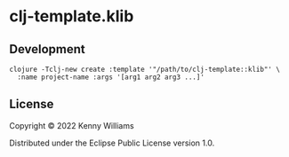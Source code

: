 # clj-template.klib

## Development

```shell
clojure -Tclj-new create :template '"/path/to/clj-template::klib"' \
  :name project-name :args '[arg1 arg2 arg3 ...]'
```

## License

Copyright © 2022 Kenny Williams

Distributed under the Eclipse Public License version 1.0.
